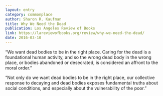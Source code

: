 ```yaml
---
layout: entry
category: commonplace
author: Sharon R. Kaufman
title: Why We Need the Dead
publication: Los Angeles Review of Books
link: https://lareviewofbooks.org/review/why-we-need-the-dead/
date: 2016-03-10
---
```


“We want dead bodies to be in the right place. Caring for the dead is a foundational human activity, and so the wrong dead body in the wrong place, or bodies abandoned or desecrated, is considered an affront to the moral order.”

“Not only do we want dead bodies to be in the right place, our collective response to decaying and dead bodies exposes fundamental truths about social conditions, and especially about the vulnerability of the poor.”

